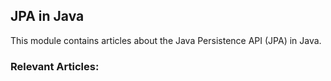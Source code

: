 ## JPA in Java

This module contains articles about the Java Persistence API (JPA) in Java.

### Relevant Articles: